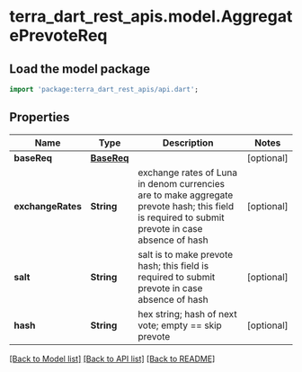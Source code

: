 # terra_dart_rest_apis.model.AggregatePrevoteReq

## Load the model package
```dart
import 'package:terra_dart_rest_apis/api.dart';
```

## Properties
Name | Type | Description | Notes
------------ | ------------- | ------------- | -------------
**baseReq** | [**BaseReq**](BaseReq.md) |  | [optional] 
**exchangeRates** | **String** | exchange rates of Luna in denom currencies are to make aggregate prevote hash; this field is required to submit prevote in case absence of hash | [optional] 
**salt** | **String** | salt is to make prevote hash; this field is required to submit prevote in case  absence of hash | [optional] 
**hash** | **String** | hex string; hash of next vote; empty == skip prevote | [optional] 

[[Back to Model list]](../README.md#documentation-for-models) [[Back to API list]](../README.md#documentation-for-api-endpoints) [[Back to README]](../README.md)


